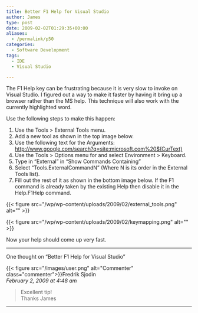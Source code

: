 ```yaml
---
title: Better F1 Help for Visual Studio
author: James
type: post
date: 2009-02-02T01:29:35+00:00
aliases:
  - /permalink/p50
categories:
  - Software Development
tags:
  - IDE
  - Visual Studio

---
```

The F1 Help key can be frustrating because it is very slow to invoke on Visual Studio. I figured out a way to make it faster by having it bring up a browser rather than the MS help. This technique will also work with the currently highlighted word.

Use the following steps to make this happen:

  1. Use the Tools > External Tools menu.
  2. Add a new tool as shown in the top image below.
  3. Use the following text for the Arguments: http://www.google.com/search?q=site:microsoft.com%20$(CurText)
  4. Use the Tools > Options menu for and select Environment > Keyboard.
  5. Type in &#8220;External&#8221; in &#8220;Show Commands Containing&#8221;
  6. Select &#8220;Tools.ExternalCommandN&#8221; (Where N is its order in the External Tools list).
  7. Fill out the rest of it as shown in the bottom image below. If the F1 command is already taken by the existing Help then disable it in the Help.F1Help command.

{{< figure src="/wp/wp-content/uploads/2009/02/external_tools.png" alt="" >}}

{{< figure src="/wp/wp-content/uploads/2009/02/keymapping.png" alt="" >}}

Now your help should come up very fast.

****

One thought on “Better F1 Help for Visual Studio”

{{< figure src="/images/user.png" alt="Commenter" class="commenter">}}Fredrik Sjodin  
_February 2, 2009 at 4:48 am_

>Excellent tip!  
Thanks James

****